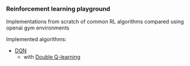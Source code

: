 ### Reinforcement learning playground
Implementations from scratch of common RL algorithms compared using openai gym
environments

Implemented algorithms:

- [DQN](https://www.nature.com/articles/nature14236.pdf)
    - with [Double Q-learning](https://arxiv.org/pdf/1509.06461.pdf)